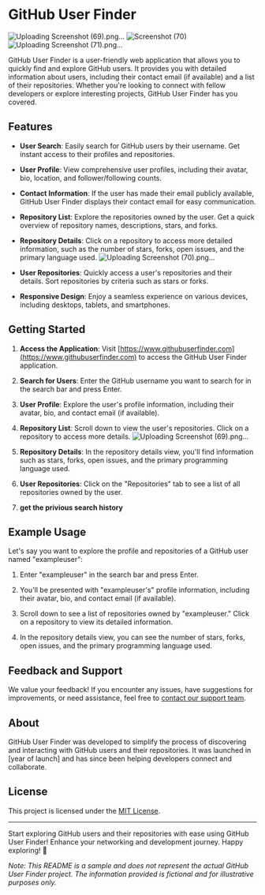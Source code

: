 
# GitHub User Finder




![Uploading Screenshot (69).png…]()
![Screenshot (70)](https://github.com/raj075512/github_finder/assets/91281709/ec61857d-f12f-48a2-97e6-36444bc34674)
![Uploading Screenshot (71).png…]()

GitHub User Finder is a user-friendly web application that allows you to quickly find and explore GitHub users. It provides you with detailed information about users, including their contact email (if available) and a list of their repositories. Whether you're looking to connect with fellow developers or explore interesting projects, GitHub User Finder has you covered.

## Features

- **User Search**: Easily search for GitHub users by their username. Get instant access to their profiles and repositories.

- **User Profile**: View comprehensive user profiles, including their avatar, bio, location, and follower/following counts.

- **Contact Information**: If the user has made their email publicly available, GitHub User Finder displays their contact email for easy communication.

- **Repository List**: Explore the repositories owned by the user. Get a quick overview of repository names, descriptions, stars, and forks.

- **Repository Details**: Click on a repository to access more detailed information, such as the number of stars, forks, open issues, and the primary language used.
![Uploading Screenshot (70).png…]()

- **User Repositories**: Quickly access a user's repositories and their details. Sort repositories by criteria such as stars or forks.

- **Responsive Design**: Enjoy a seamless experience on various devices, including desktops, tablets, and smartphones.

## Getting Started

1. **Access the Application**: Visit [https://www.githubuserfinder.com](https://www.githubuserfinder.com) to access the GitHub User Finder application.

2. **Search for Users**: Enter the GitHub username you want to search for in the search bar and press Enter.

3. **User Profile**: Explore the user's profile information, including their avatar, bio, and contact email (if available).

4. **Repository List**: Scroll down to view the user's repositories. Click on a repository to access more details.
![Uploading Screenshot (69).png…]()

5. **Repository Details**: In the repository details view, you'll find information such as stars, forks, open issues, and the primary programming language used.

6. **User Repositories**: Click on the "Repositories" tab to see a list of all repositories owned by the user.
7. **get the privious search history**



## Example Usage

Let's say you want to explore the profile and repositories of a GitHub user named "exampleuser":

1. Enter "exampleuser" in the search bar and press Enter.

2. You'll be presented with "exampleuser's" profile information, including their avatar, bio, and contact email (if available).

3. Scroll down to see a list of repositories owned by "exampleuser." Click on a repository to view its detailed information.

4. In the repository details view, you can see the number of stars, forks, open issues, and the primary programming language used.

## Feedback and Support

We value your feedback! If you encounter any issues, have suggestions for improvements, or need assistance, feel free to [contact our support team](mailto:support@githubuserfinder.com).

## About

GitHub User Finder was developed to simplify the process of discovering and interacting with GitHub users and their repositories. It was launched in [year of launch] and has since been helping developers connect and collaborate.

## License

This project is licensed under the [MIT License](https://opensource.org/licenses/MIT).

---

Start exploring GitHub users and their repositories with ease using GitHub User Finder! Enhance your networking and development journey. Happy exploring! 🚀

*Note: This README is a sample and does not represent the actual GitHub User Finder project. The information provided is fictional and for illustrative purposes only.*
